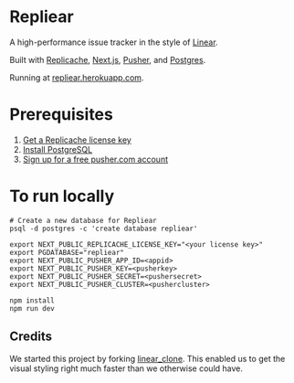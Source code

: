 # Repliear

A high-performance issue tracker in the style of [Linear](https://linear.app/).

Built with [Replicache](https://replicache.dev), [Next.js](https://nextjs.org/),
[Pusher](https://pusher.com/), and [Postgres](https://mysql.com/).

Running at [repliear.herokuapp.com](https://repliear.herokuapp.com/).

# Prerequisites

1. [Get a Replicache license key](https://doc.replicache.dev/licensing)
2. [Install PostgreSQL](https://www.postgresql.org/download/)
3. [Sign up for a free pusher.com account](https://pusher.com/)

# To run locally

```
# Create a new database for Repliear
psql -d postgres -c 'create database repliear'

export NEXT_PUBLIC_REPLICACHE_LICENSE_KEY="<your license key>"
export PGDATABASE="repliear"
export NEXT_PUBLIC_PUSHER_APP_ID=<appid>
export NEXT_PUBLIC_PUSHER_KEY=<pusherkey>
export NEXT_PUBLIC_PUSHER_SECRET=<pushersecret>
export NEXT_PUBLIC_PUSHER_CLUSTER=<pushercluster>

npm install
npm run dev
```

## Credits

We started this project by forking [linear_clone](https://github.com/tuan3w/linearapp_clone). This enabled us to get the visual styling right much faster than we otherwise could have.
